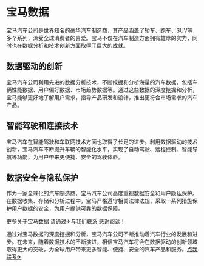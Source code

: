 # 宝马数据

宝马汽车公司是世界知名的豪华汽车制造商，其产品涵盖了轿车、跑车、SUV等多个系列，深受全球消费者的喜爱。宝马不仅在汽车制造方面拥有雄厚的实力，同时也在数据分析和技术创新方面取得了巨大的成就。

## 数据驱动的创新

宝马汽车公司利用先进的数据分析技术，不断挖掘和分析海量的汽车数据，包括车辆性能数据、用户偏好数据、市场趋势数据等。通过这些数据的深度挖掘和分析，宝马能够更好地了解用户需求，指导产品研发和设计，推出更符合市场需求的汽车产品。

## 智能驾驶和连接技术

宝马汽车在智能驾驶和车联网技术方面也取得了长足的进步。利用数据驱动的技术创新，宝马汽车不断提升车辆的智能化水平，实现了自动驾驶、远程控制、智能导航等功能，为用户带来更便捷、安全的驾驶体验。

## 数据安全与隐私保护

作为一家全球化的汽车制造商，宝马汽车公司高度重视数据安全和用户隐私保护。在数据收集、存储和分析过程中，宝马严格遵守相关法律法规，采取一系列措施保护用户数据的安全，为用户提供可靠的数据保障。

更多关于宝马数据 请通过✈与我们联系,感谢阅读！

通过对宝马数据的深度挖掘和分析，宝马汽车公司不断推动着汽车行业的发展和进步。在未来，随着数据技术的不断演进，相信宝马汽车将会在数据驱动的创新领域取得更大的突破，为全球用户带来更多智能、便捷、安全的汽车产品和服务。[点我联系✈](https://cn.k02.cc)